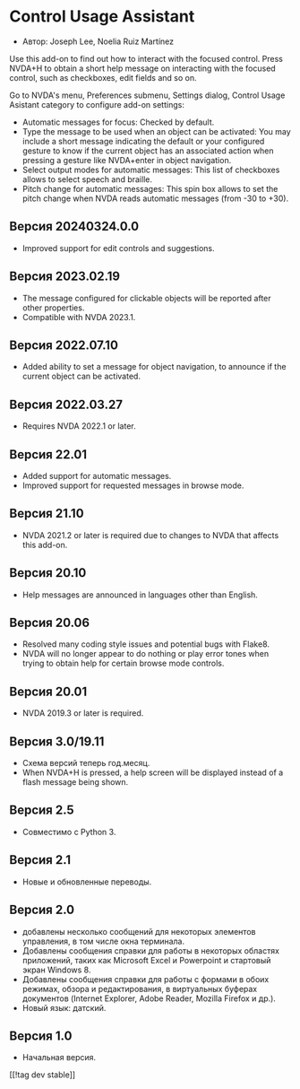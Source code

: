 # Control Usage Assistant #

* Автор: Joseph Lee, Noelia Ruiz Martínez

Use this add-on to find out how to interact with the focused control.  Press
NVDA+H to obtain a short help message on interacting with the focused
control, such as checkboxes, edit fields and so on.

Go to NVDA's menu, Preferences submenu, Settings dialog, Control Usage
Asistant category to configure add-on settings:

* Automatic messages for focus: Checked by default.
* Type the message to be used when an object can be activated: You may
  include a short message indicating the default or your configured gesture
  to know if the current object has an associated action when pressing a
  gesture like NVDA+enter in object navigation.
* Select output modes for automatic messages: This list of checkboxes allows
  to select speech and braille.
* Pitch change for automatic messages: This spin box allows to set the pitch
  change when NVDA reads automatic messages (from -30 to +30).

## Версия 20240324.0.0

* Improved support for edit controls and suggestions.

## Версия 2023.02.19

* The message configured for clickable objects will be reported after other
  properties.
* Compatible with NVDA 2023.1.

## Версия 2022.07.10

* Added ability to set a message for object navigation, to announce if the
  current object can be activated.

## Версия 2022.03.27

* Requires NVDA 2022.1 or later.

## Версия 22.01

* Added support for automatic messages.
* Improved support for requested messages in browse mode.

## Версия 21.10

* NVDA 2021.2 or later is required due to changes to NVDA that affects this
  add-on.

## Версия 20.10

* Help messages are announced in languages other than English.

## Версия 20.06

* Resolved many coding style issues and potential bugs with Flake8.
* NVDA will no longer appear to do nothing or play error tones when trying
  to obtain help for certain browse mode controls.

## Версия 20.01

* NVDA 2019.3 or later is required.

## Версия 3.0/19.11

* Схема версий теперь год.месяц.
* When NVDA+H is pressed, a help screen will be displayed instead of a flash
  message being shown.

## Версия 2.5

* Совместимо с Python 3.

## Версия 2.1

* Новые и обновленные переводы.

## Версия 2.0

* добавлены несколько сообщений для некоторых элементов управления, в том
  числе окна терминала.
* Добавлены сообщения справки для работы в некоторых областях приложений,
  таких как Microsoft Excel и Powerpoint и стартовый экран Windows 8.
* Добавлены сообщения справки для работы с формами в обоих режимах, обзора и
  редактирования, в виртуальных буферах документов (Internet Explorer, Adobe
  Reader, Mozilla Firefox и др.).
* Новый язык: датский.

## Версия 1.0

* Начальная версия.

[[!tag dev stable]]
